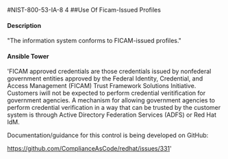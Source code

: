 #NIST-800-53-IA-8 4
##Use Of Ficam-Issued Profiles
#### Description
"The information system conforms to FICAM-issued profiles."
#### Ansible Tower
'FICAM approved credentials are those credentials issued by nonfederal
government entities approved by the Federal Identity, Credential, and
Access Management (FICAM) Trust Framework Solutions Initiative.
Customers iwill not be expected to perform credential veritification for
government agencies. A mechanism for allowing government agencies to
perform credential verification in a way that can be trusted by the
customer system is through Active Directory Federation Services
(ADFS) or Red Hat IdM.

Documentation/guidance for this control is being developed on
GitHub:

https://github.com/ComplianceAsCode/redhat/issues/331'

